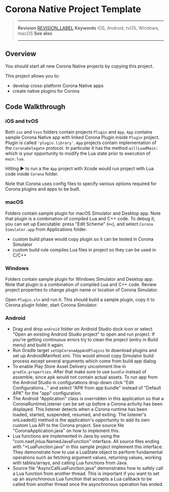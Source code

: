 # Corona Native Project Template

> --------------------- ------------------------------------------------------------------------------------------
> __Revision__          [REVISION_LABEL](REVISION_URL)
> __Keywords__          iOS, Android, tvOS, Windows, macOS
> __See also__          
> --------------------- ------------------------------------------------------------------------------------------

## Overview

You should start all new Corona Native projects by copying this project.

This project allows you to:

* develop cross-platform Corona Native apps
* create native plugins for Corona

## Code Walkthrough

### iOS and tvOS

Both `ios` and `tvos` folders contain projects `Plugin` and `App`. `App` contains sample Corona Native app with linked Corona Plugin inside `Plugin` project. Plugin is called `'plugin.library'`. `App` projects contain implementation of the `CoronaDelegate` protocol. In particular it has the method `willLoadMain:` which is your opportunity to modify the Lua state prior to execution of `main.lua`.

Hitting ▶ to run a the `App` project with Xcode would run project with Lua code inside `Corona` folder.

Note that Corona uses config files to specify various options required for Corona plugins and apps to be built.

### macOS

Folders contain sample plugin for macOS Simulator and Desktop app. Note that plugin is a combination of compiled Lua and C++ code. To debug it, you can set up Executable: press "Edit Scheme" (`⌘<`), and select `Corona Simulator.app` from Applications folder.

* custom build phase would copy plugin so it can be tested in Corona Simulator
* custom build rule compiles Lua files in project so they can be used in C/C++

### Windows

Folders contain sample plugin for Windows Simulator and Desktop app. Note that plugin is a combination of compiled Lua and C++ code. Review project properties to change plugin name or location of Corona Simulator.

Open `Plugin.sln` and run it. This should build a sample plugin, copy it to Corona plugin folder, start Corona Simulator.

### Android

* Drag and drop `android` folder on Android Studio dock icon or select "Open an existing Android Studio project" to open and run project. If you're getting continuous errors try to clean the project (entry in Build menu) and build it again.
* Run Gradle target `setUpCoronaAppAndPlugins` to download plugins and set up AndroidManifest.xml. This would almost copy Simulator build process except several arguments which come from build app dialog
* To enable Play Store Asset Delivery uncomment line in `gradle.properties`. After that make sure to use `bundle` instead of assemble, since apk would not contain actual assets. To run app from the Android Studio in configurations drop-down click "Edit Configurations..." and select "APK from app bundle" instead of "Default APK" for the "app" configuration.
* The Android "Application" class is overridden in this application so that a CoronaRuntimeListener can be set up before a Corona activity has been displayed.  This listener detects when a Corona runtime has been loaded, started, suspended, resumed, and exiting.  The listener's onLoaded() method is the application's opportunity to add its own custom Lua API to the Corona project.  See source file "CoronaApplication.java" on how to implement this.
* Lua functions are implemented in Java by using the "com.naef.jnlua.NamedJavaFunction" interface.  All source files ending with "*LuaFunction.java" in this sample project implement this interface.  They demonstrate how to use a LuaState object to perform fundamental operations such as fetching argument values, returning values, working with tables/arrays, and calling Lua functions from Java.
* Source file "AsyncCallLuaFunction.java" demonstrates how to safely call a Lua function from another thread.  This is important if you want to set up an asynchronous Lua function that accepts a Lua callback to be called from another thread once the asynchronous operation has ended.
